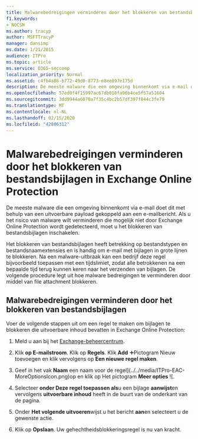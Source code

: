 ```yaml
---
title: Malwarebedreigingen verminderen door het blokkeren van bestandsbijlagen in Exchange Online Protection
f1.keywords:
- NOCSH
ms.author: tracyp
author: MSFTTracyP
manager: dansimp
ms.date: 1/21/2015
audience: ITPro
ms.topic: article
ms.service: O365-seccomp
localization_priority: Normal
ms.assetid: c4fb4a86-b772-49d0-8773-e8ee897e175d
description: De meeste malware die een omgeving binnenkomt via e-mail doet dit met behulp van een uitvoerbare payload gekoppeld aan een e-mailbericht. Als u het risico van malware wilt verminderen die mogelijk niet door Exchange Online Protection wordt gedetecteerd, moet u het blokkeren van bestandsbijlagen inschakelen.
ms.openlocfilehash: 57ed0f4f15997ac67db010fa96b4ce5f57a51604
ms.sourcegitcommit: 3dd9944a6070a7f35c4bc2b57df397f844c3fe79
ms.translationtype: MT
ms.contentlocale: nl-NL
ms.lasthandoff: 02/15/2020
ms.locfileid: "42806312"
---
```

# <a name="reducing-malware-threats-through-file-attachment-blocking-in-exchange-online-protection"></a>Malwarebedreigingen verminderen door het blokkeren van bestandsbijlagen in Exchange Online Protection

De meeste malware die een omgeving binnenkomt via e-mail doet dit met behulp van een uitvoerbare payload gekoppeld aan een e-mailbericht. Als u het risico van malware wilt verminderen die mogelijk niet door Exchange Online Protection wordt gedetecteerd, moet u het blokkeren van bestandsbijlagen inschakelen.

Het blokkeren van bestandsbijlagen heeft betrekking op bestandstypen en bestandsnaamextensies en is handig om e-mail met bijlagen in grote lijnen te blokkeren. Na een malware-uitbraak kan een bedrijf deze regel bijvoorbeeld toepassen met een tijdslimiet, zodat alle betrokkenen na een bepaalde tijd terug kunnen keren naar het verzenden van bijlagen. De volgende procedure legt uit hoe malware bedreigingen te verminderen door middel van file attachment blokkeren.

## <a name="reducing-malware-threats-through-file-attachment-blocking"></a>Malwarebedreigingen verminderen door het blokkeren van bestandsbijlagen

Voer de volgende stappen uit om een regel te maken om bijlagen te blokkeren die uitvoerbare inhoud bevatten in Exchange Online Protection:

1. Meld u aan bij het [Exchange-beheercentrum](exchange-admin-center-in-exchange-online-protection-eop.md).

2. Klik **op E-mailstroom**. Klik op **Regels**. Klik **Add** ![op](../../media/ITPro-EAC-AddIcon.png)Pictogram Nieuw toevoegen en klik vervolgens op **Een nieuwe regel maken**.

3. Geef in het vak **Naam** een naam voor de regel](../../media/ITPro-EAC-MoreOptionsIcon.png)op en klik op Het pictogram **Meer opties** ![.

4. Selecteer **onder Deze regel toepassen als**u een bijlage **aanwijst**en vervolgens **uitvoerbare inhoud** heeft in de buurt van de onderkant van de pagina.

5. Onder **Het volgende uitvoeren**wijst u het bericht **aan**en selecteert u de gewenste actie.

6. Klik op **Opslaan**. Uw gehechtheidsblokkeringsregel is nu van kracht.
